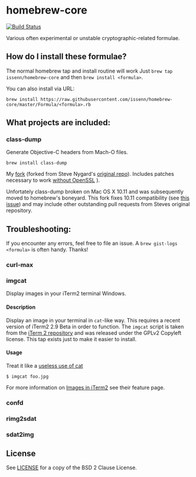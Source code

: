 # homebrew-core

[![Build Status](https://travis-ci.com/issenn/homebrew-core.svg?branch=master)](https://travis-ci.com/issenn/homebrew-core)

Various often experimental or unstable cryptographic-related formulae.

## How do I install these formulae?

The normal homebrew tap and install routine will work
Just `brew tap issenn/homebrew-core` and then `brew install <formula>`.

You can also install via URL:

```
brew install https://raw.githubusercontent.com/issenn/homebrew-core/master/Formula/<formula>.rb
```

## What projects are included:

### class-dump

Generate Objective-C headers from Mach-O files.

`brew install class-dump`

My [fork](https://github.com/schwa/class-dump) (forked from Steve Nygard's [original repo](https://github.com/nygard/class-dump)). Includes patches necessary to work [without OpenSSL](https://github.com/nygard/class-dump/pull/58)
).

Unfortately class-dump broken on Mac OS X 10.11 and was subsequently moved to homebrew's boneyard. This fork fixes 10.11 compatibility (see [this issue](https://github.com/nygard/class-dump/pull/58)) and may include other outstanding pull requests from Steves original repository.

Troubleshooting:
--------------------------------

If you encounter any errors, feel free to file an issue. A `brew gist-logs <formula>` is often handy. Thanks!

### curl-max

### imgcat

Display images in your iTerm2 terminal Windows.

#### Description
Display an image in your terminal in `cat`-like way. This requires a recent
version of iTerm2 2.9 Beta in order to function. The `imgcat` script is taken
from the [iTerm 2 repository](https://github.com/gnachman/iTerm2/blob/master/tests/imgcat)
and was released under the GPLv2 Copyleft license. This tap exists just to make
it easier to install.

#### Usage
Treat it like a [useless use of cat](http://porkmail.org/era/unix/award.html#cat)

    $ imgcat foo.jpg

For more information on [Images in iTerm2](https://www.iterm2.com/documentation-images.html)
see their feature page.

### confd

### rimg2sdat

### sdat2img

## License
See [LICENSE](./LICENSE) for a copy of the BSD 2 Clause License.
